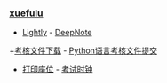 ### **[xuefulu](http://xuefulu.com/)**

+ [Lightly](https://lightly.teamcode.com/login) - [DeepNote](https://deepnote.com/sign-in)

+[考核文件下载](https://www.jianguoyun.com/p/DSahfdgQh_mLBxjz0-AEIAA)  - [Python语言考核文件提交](https://workspace.jianguoyun.com/inbox/collect/11b202b81650448bbf2733b1dd6586ef/submit)

+ [打印座位](https://508cst.gcu.edu.cn/seat) - [考试时钟](http://508cst.gcu.edu.cn/clock/)

